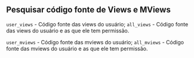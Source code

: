 ## Pesquisar código fonte de Views e MViews

`user_views` - Código fonte das views do usuário;
`all_views` - Código fonte das views do usuário e as que ele tem permissão.

`user_mviews` - Código fonte das mviews do usuário;
`all_mviews` - Código fonte das mviews do usuário e as que ele tem permissão.
